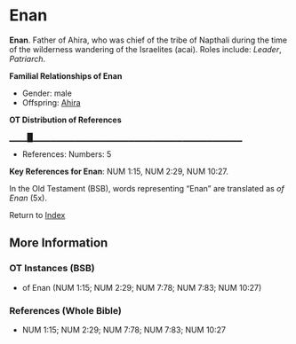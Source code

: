 # Enan
**Enan**. 
Father of Ahira, who was chief of the tribe of Napthali during the time of the wilderness wandering of the Israelites (acai). 
Roles include: 
_Leader_, _Patriarch_. 




**Familial Relationships of Enan**


* Gender: male
* Offspring: [Ahira](Ahira.md)


**OT Distribution of References**

▁▁▁█▁▁▁▁▁▁▁▁▁▁▁▁▁▁▁▁▁▁▁▁▁▁▁▁▁▁▁▁▁▁▁▁▁▁▁
* References: Numbers: 5



**Key References for Enan**: 
NUM 1:15, NUM 2:29, NUM 10:27. 


In the Old Testament (BSB), words representing “Enan” are translated as 
*of Enan* (5x). 




Return to [Index](00-Index.md)

## More Information

### OT Instances (BSB)

* of Enan (NUM 1:15; NUM 2:29; NUM 7:78; NUM 7:83; NUM 10:27)



### References (Whole Bible)

* NUM 1:15; NUM 2:29; NUM 7:78; NUM 7:83; NUM 10:27



